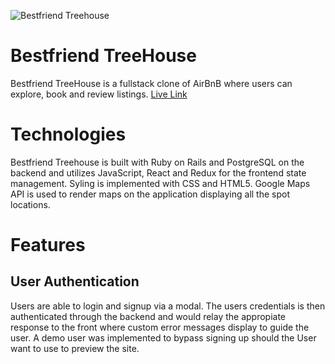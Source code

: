![Bestfriend Treehouse](https://bestfriend-treehouse-seeds.s3.amazonaws.com/f39e3999c24445afb5a328b6c5a2f040.png)
# Bestfriend TreeHouse

Bestfriend TreeHouse is a fullstack clone of AirBnB where users can explore, book and review listings. <a href='http://bestfriend-treehouse.herokuapp.com/#/'>Live Link</a>

# Technologies

Bestfriend Treehouse is built with Ruby on Rails and PostgreSQL on the backend and utilizes JavaScript, React and Redux for the frontend state management. Syling is implemented with CSS and HTML5. Google Maps API is used to render maps on the application displaying all the spot locations.

# Features

## User Authentication

Users are able to login and signup via a modal. The users credentials is then authenticated through the backend and would relay the appropiate response to the front  where custom error messages display to guide the user. A demo user was implemented to bypass signing up should the User want to use to preview the site.

